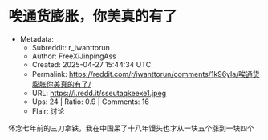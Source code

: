 # 唉通货膨胀，你美真的有了

- Metadata:
  - Subreddit: r_iwanttorun
  - Author: FreeXiJinpingAss
  - Created: 2025-04-27 15:44:34 UTC
  - Permalink: https://reddit.com/r/iwanttorun/comments/1k96yla/唉通货膨胀你美真的有了/
  - URL: https://i.redd.it/sseutaqkeexe1.jpeg
  - Ups: 24 | Ratio: 0.9 | Comments: 16
  - Flair: 讨论


怀念七年前的三刀拿铁，我在中国呆了十八年馒头也才从一块五个涨到一块四个

